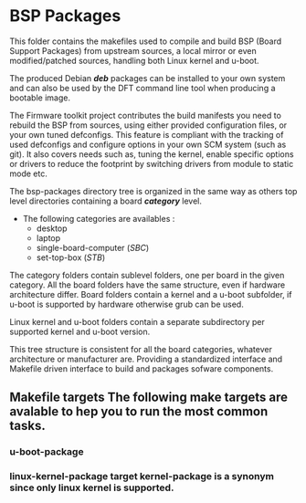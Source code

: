 <h1>BSP Packages
</h1>
This folder contains the makefiles used to compile and build BSP (Board Support Packages) from upstream sources, a local mirror or even modified/patched sources, handling both Linux kernel and u-boot.

The produced Debian ***deb*** packages can be installed to your own system and can also be used by the DFT command line tool when producing a bootable image.

The Firmware toolkit project contributes the build manifests you need to rebuild the BSP from sources, using either provided configuration files, or your own tuned defconfigs. This feature is compliant with the tracking of used defconfigs and configure options in your own SCM system (such as git). It also covers needs such as, tuning the kernel, enable specific options or drivers to reduce the footprint by switching drivers from module to static mode etc.

The bsp-packages directory tree is organized in the same way as others top level directories containing a board ***category*** level.

* The following categories are availables :
  * desktop
  * laptop
  * single-board-computer (*SBC*)
  * set-top-box (*STB*)

The category folders contain sublevel folders, one per board in the given category.
All the board folders have the same structure, even if hardware architecture differ.
Board folders contain a kernel and a u-boot subfolder, if u-boot is supported by hardware otherwise grub can be used.

Linux kernel and u-boot folders contain a separate subdirectory per supported kernel and u-boot version.

This tree structure is consistent for all the board categories, whatever architecture or manufacturer are. Providing a standardized interface and Makefile driven interface to build and packages sofware components.

<h2>Makefile targets
The following make targets are avalable to hep you to run the most common tasks.
</h2>
<h3>u-boot-package
</h3>
<h3>linux-kernel-package
target kernel-package is a synonym since only linux kernel is supported.
</h3>
